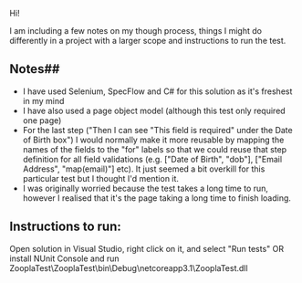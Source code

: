 Hi!

I am including a few notes on my though process, things I might do differently in a project with a larger scope and instructions to run the test.

## Notes##
 - I have used Selenium, SpecFlow and C# for this solution as it's freshest in my mind
 - I have also used a page object model (although this test only required one page)
 - For the last step ("Then I can see "This field is required" under the Date of Birth box") I would normally make it more reusable by mapping the names of the fields to the "for" labels so that we could reuse that step definition for all field validations (e.g. ["Date of Birth", "dob"], ["Email Address", "map(email)"] etc). It just seemed a bit overkill for this particular test but I thought I'd mention it. 
 - I was originally worried because the test takes a long time to run, however I realised that it's the page taking a long time to finish loading.
 
 ## Instructions to run: ##
 Open solution in Visual Studio, right click on it, and select "Run tests" OR install NUnit Console and run ZooplaTest\ZooplaTest\bin\Debug\netcoreapp3.1\ZooplaTest.dll
